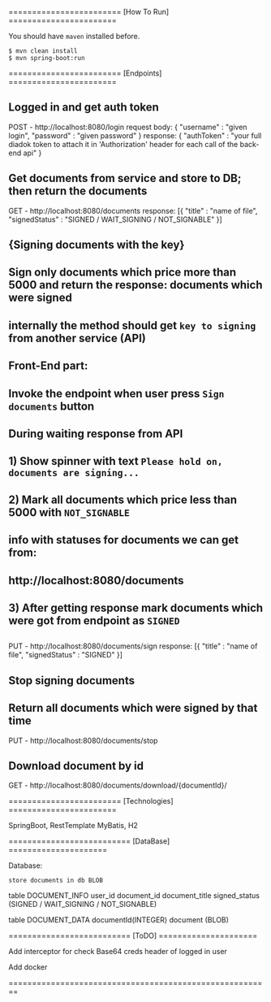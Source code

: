 ======================== [How To Run] =======================

You should have `maven` installed before.

    $ mvn clean install
    $ mvn spring-boot:run

======================== [Endpoints] =======================

## Logged in and get auth token
POST - http://localhost:8080/login
    request body:
        { 
            "username" : "given login",
            "password" : "given password" 
        }
    response:
       {
            "authToken" : "your full diadok token to attach it in 'Authorization' header for each call of the back-end api" 
       }

## Get documents from service and store to DB; then return the documents
GET - http://localhost:8080/documents
    response:
        [{
            "title" : "name of file",
            "signedStatus" : "SIGNED / WAIT_SIGNING / NOT_SIGNABLE"
        }]

##                  {Signing documents with the key}
## Sign only documents which price more than 5000 and return the response: documents which were signed
##  internally the method should get `key to signing` from another service (API) 
##  
##  Front-End part:
##      Invoke the endpoint when user press `Sign documents` button
##      During waiting response from API
##      1) Show spinner with text `Please hold on, documents are signing...`
##      2) Mark all documents which price less than 5000 with `NOT_SIGNABLE`
##              info with statuses for documents we can get from:  
##                                              http://localhost:8080/documents
##      3) After getting response mark documents which were got from endpoint as `SIGNED` 
##          
PUT - http://localhost:8080/documents/sign
   response:
        [{
            "title" : "name of file",
            "signedStatus" : "SIGNED"
        }]

## Stop signing documents
## Return all documents which were signed by that time
PUT - http://localhost:8080/documents/stop


## Download document by id
GET - http://localhost:8080/documents/download/{documentId}/


======================== [Technologies] =======================

 SpringBoot, RestTemplate
 MyBatis, H2

========================== [DataBase] =====================

Database:

	store documents in db BLOB


table DOCUMENT_INFO
	user_id    document_id     document_title        signed_status (SIGNED / WAIT_SIGNING / NOT_SIGNABLE)




table DOCUMENT_DATA
    documentId(INTEGER)       document (BLOB)




========================== [ToDO] =====================

Add interceptor for check Base64 creds header of logged in user

Add docker



========================================================